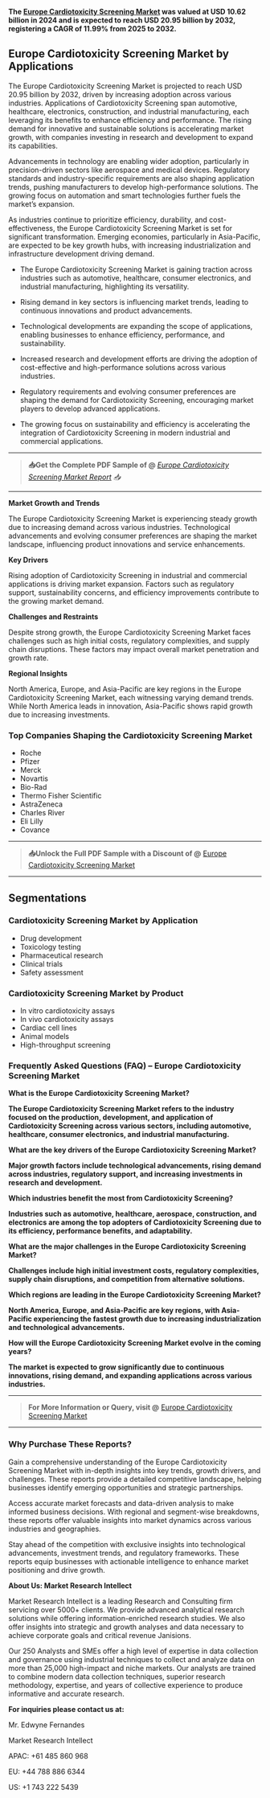 <p><strong>The <a href="https://www.marketresearchintellect.com/download-sample/?rid=520924&amp;utm_source=Pulse-April-Europe&amp;utm_medium=852">Europe Cardiotoxicity Screening Market</a> was valued at USD 10.62 billion in 2024 and is expected to reach USD 20.95 billion by 2032, registering a CAGR of 11.99% from 2025 to 2032.</strong></p><h2>Europe Cardiotoxicity Screening Market by Applications&nbsp;</h2><p><p>The Europe Cardiotoxicity Screening Market is projected to reach USD 20.95 billion by 2032, driven by increasing adoption across various industries. Applications of Cardiotoxicity Screening span automotive, healthcare, electronics, construction, and industrial manufacturing, each leveraging its benefits to enhance efficiency and performance. The rising demand for innovative and sustainable solutions is accelerating market growth, with companies investing in research and development to expand its capabilities.</p><p>Advancements in technology are enabling wider adoption, particularly in precision-driven sectors like aerospace and medical devices. Regulatory standards and industry-specific requirements are also shaping application trends, pushing manufacturers to develop high-performance solutions. The growing focus on automation and smart technologies further fuels the market&rsquo;s expansion.</p><p>As industries continue to prioritize efficiency, durability, and cost-effectiveness, the Europe Cardiotoxicity Screening Market is set for significant transformation. Emerging economies, particularly in Asia-Pacific, are expected to be key growth hubs, with increasing industrialization and infrastructure development driving demand.</p></p><ul><li><p>The Europe Cardiotoxicity Screening Market is gaining traction across industries such as automotive, healthcare, consumer electronics, and industrial manufacturing, highlighting its versatility.</p></li><li><p>Rising demand in key sectors is influencing market trends, leading to continuous innovations and product advancements.</p></li><li><p>Technological developments are expanding the scope of applications, enabling businesses to enhance efficiency, performance, and sustainability.</p></li><li><p>Increased research and development efforts are driving the adoption of cost-effective and high-performance solutions across various industries.</p></li><li><p>Regulatory requirements and evolving consumer preferences are shaping the demand for Cardiotoxicity Screening, encouraging market players to develop advanced applications.</p></li><li><p>The growing focus on sustainability and efficiency is accelerating the integration of Cardiotoxicity Screening in modern industrial and commercial applications.</p></li></ul><hr /><blockquote><p><strong><span class="font-[700]">📥Get the Complete PDF Sample of @ </span></strong><em><span class="font-[700]"><a href="https://www.marketresearchintellect.com/download-sample/?rid=520924&amp;utm_source=Pulse-April-Europe&amp;utm_medium=852" target="_blank" data-tracking-control-name="article-ssr-frontend-pulse_little-text-block" data-tracking-will-navigate="" data-test-link="">Europe Cardiotoxicity Screening Market Report</a>&nbsp;📥</span></em></p></blockquote><hr /><p class="" data-start="77" data-end="360"><strong data-start="77" data-end="105">Market Growth and Trends</strong></p><p class="" data-start="77" data-end="360">The Europe Cardiotoxicity Screening Market is experiencing steady growth due to increasing demand across various industries. Technological advancements and evolving consumer preferences are shaping the market landscape, influencing product innovations and service enhancements.</p><p class="" data-start="362" data-end="606"><strong data-start="362" data-end="377">Key Drivers</strong></p><p class="" data-start="362" data-end="606">Rising adoption of Cardiotoxicity Screening in industrial and commercial applications is driving market expansion. Factors such as regulatory support, sustainability concerns, and efficiency improvements contribute to the growing market demand.</p><p class="" data-start="608" data-end="849"><strong data-start="608" data-end="637">Challenges and Restraints</strong></p><p class="" data-start="608" data-end="849">Despite strong growth, the Europe Cardiotoxicity Screening Market faces challenges such as high initial costs, regulatory complexities, and supply chain disruptions. These factors may impact overall market penetration and growth rate.</p><p class="" data-start="851" data-end="1095"><strong data-start="851" data-end="872">Regional Insights</strong></p><p class="" data-start="851" data-end="1095">North America, Europe, and Asia-Pacific are key regions in the Europe Cardiotoxicity Screening Market, each witnessing varying demand trends. While North America leads in innovation, Asia-Pacific shows rapid growth due to increasing investments.</p><p><h3>Top Companies Shaping the Cardiotoxicity Screening Market </h3><ul><li>Roche</li><li> Pfizer</li><li> Merck</li><li> Novartis</li><li> Bio-Rad</li><li> Thermo Fisher Scientific</li><li> AstraZeneca</li><li> Charles River</li><li> Eli Lilly</li><li> Covance</li></ul></p><hr /><blockquote><p><strong>📥Unlock the Full PDF Sample with a Discount of @</strong> <a href="https://www.marketresearchintellect.com/ask-for-discount/?rid=520924&amp;utm_source=Pulse-April-Europe&amp;utm_medium=852">Europe Cardiotoxicity Screening Market</a></p></blockquote><hr /><p><h2>Segmentations</h2><h3>Cardiotoxicity Screening Market by Application</h3><ul><li>Drug development</li><li> Toxicology testing</li><li> Pharmaceutical research</li><li> Clinical trials</li><li> Safety assessment</li></ul><h3>Cardiotoxicity Screening Market by Product</h3><ul><li>In vitro cardiotoxicity assays</li><li> In vivo cardiotoxicity assays</li><li> Cardiac cell lines</li><li> Animal models</li><li> High-throughput screening</li></ul></p><h3><strong>Frequently Asked Questions (FAQ) &ndash; Europe Cardiotoxicity Screening Market</strong></h3><p><strong>What is the Europe Cardiotoxicity Screening Market?</strong></p><p><strong>The Europe Cardiotoxicity Screening Market refers to the industry focused on the production, development, and application of Cardiotoxicity Screening across various sectors, including automotive, healthcare, consumer electronics, and industrial manufacturing.</strong></p><p><strong>What are the key drivers of the Europe Cardiotoxicity Screening Market?</strong></p><p><strong>Major growth factors include technological advancements, rising demand across industries, regulatory support, and increasing investments in research and development.</strong></p><p><strong>Which industries benefit the most from Cardiotoxicity Screening?</strong></p><p><strong>Industries such as automotive, healthcare, aerospace, construction, and electronics are among the top adopters of Cardiotoxicity Screening due to its efficiency, performance benefits, and adaptability.</strong></p><p><strong>What are the major challenges in the Europe Cardiotoxicity Screening Market?</strong></p><p><strong>Challenges include high initial investment costs, regulatory complexities, supply chain disruptions, and competition from alternative solutions.</strong></p><p><strong>Which regions are leading in the Europe Cardiotoxicity Screening Market?</strong></p><p><strong>North America, Europe, and Asia-Pacific are key regions, with Asia-Pacific experiencing the fastest growth due to increasing industrialization and technological advancements.</strong></p><p><strong>How will the Europe Cardiotoxicity Screening Market evolve in the coming years?</strong></p><p><strong>The market is expected to grow significantly due to continuous innovations, rising demand, and expanding applications across various industries.</strong></p><hr /><blockquote><p><span class="font-[700]"><strong>For More Information or Query, visit&nbsp;@</strong>&nbsp;</span><span class="font-[700]"><a href="https://www.marketresearchintellect.com/product/cardiotoxicity-screening-market-size-and-forecast/?utm_source=Linkedin&utm_medium=852" target="_blank" data-tracking-control-name="article-ssr-frontend-pulse_little-text-block" data-tracking-will-navigate="" data-test-link="">Europe Cardiotoxicity Screening Market</a></span></p></blockquote><hr /><h3><strong data-start="0" data-end="31">Why Purchase These Reports?</strong></h3><p class="" data-start="35" data-end="297">Gain a comprehensive understanding of the Europe Cardiotoxicity Screening Market with in-depth insights into key trends, growth drivers, and challenges. These reports provide a detailed competitive landscape, helping businesses identify emerging opportunities and strategic partnerships.</p><p class="" data-start="299" data-end="540">Access accurate market forecasts and data-driven analysis to make informed business decisions. With regional and segment-wise breakdowns, these reports offer valuable insights into market dynamics across various industries and geographies.</p><p class="" data-start="542" data-end="784">Stay ahead of the competition with exclusive insights into technological advancements, investment trends, and regulatory frameworks. These reports equip businesses with actionable intelligence to enhance market positioning and drive growth.</p><p><strong><span class="font-[700]">About Us: Market Research Intellect</span></strong></p><p><span class="">Market Research Intellect is a leading Research and Consulting firm servicing over 5000+ clients. We provide advanced analytical research solutions while offering information-enriched research studies.&nbsp;</span>We also offer insights into strategic and growth analyses and data necessary to achieve corporate goals and critical revenue Janisions.</p><p><span class="">Our 250 Analysts and SMEs offer a high level of expertise in data collection and governance using industrial techniques to collect and analyze data on more than 25,000 high-impact and niche markets. Our analysts are trained to combine modern data collection techniques, superior research methodology, expertise, and years of collective experience to produce informative and accurate research.</span></p><p><strong>For inquiries please contact us at:</strong></p><p>Mr. Edwyne Fernandes</p><p>Market Research Intellect</p><p>APAC: +61 485 860 968</p><p>EU: +44 788 886 6344</p><p>US: +1 743 222 5439</p>